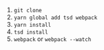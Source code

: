 1. `git clone`
1. `yarn global add tsd webpack`
1. `yarn install`
1. `tsd install`
1. `webpack` or `webpack --watch`
